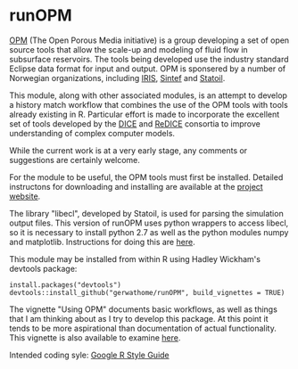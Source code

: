 # runOPM
[OPM](http://opm-project.org/) (The Open Porous Media initiative) is a group developing a set of open source tools that allow the scale-up and modeling of fluid flow in subsurface reservoirs.  The tools being developed use the industry standard Eclipse data format for input and output.  OPM is sponsered by a number of Norwegian organizations, including [IRIS](http://www.iris.no/research/energy), [Sintef](http://www.sintef.no/en/information-and-communication-technology-ict/applied-mathematics/computational-geoscience/#/) and [Statoil](https://www.statoil.com/).

This module, along with other associated modules, is an attempt to develop a history match workflow that combines the use of the OPM tools with tools already existing in R. Particular effort is made to incorporate the excellent set of tools developed by the [DICE](http://dice.emse.fr/) and [ReDICE](http://www.redice-project.org/) consortia to improve understanding of complex computer models.

While the current work is at a very early stage, any comments or suggestions are certainly welcome.

For the module to be useful, the OPM tools must first be installed.  Detailed instructons for downloading and installing are available at the [project website](http://opm-project.org/?page_id=36).

The library "libecl", developed by Statoil, is used for parsing the simulation output files.  This version of runOPM uses python wrappers to access libecl, so it is necessary to install python 2.7 as well as the python modules numpy and matplotlib.  Instructions for doing this are [here](http://opm-project.org/?page_id=197&page=6).

This module may be installed from within R using Hadley Wickham's devtools package:

	install.packages("devtools")
	devtools::install_github("gerwathome/runOPM", build_vignettes = TRUE)

The vignette "Using OPM" documents basic workflows, as well as things that I am thinking about as I try to develop this package.  At this point it tends to be more aspirational than documentation of actual functionality.  This vignette is also available to examine [here](https://gerwathome.github.io/runOPM/).

Intended coding syle: [Google R Style Guide](http://google.github.io/styleguide/Rguide.xml) 